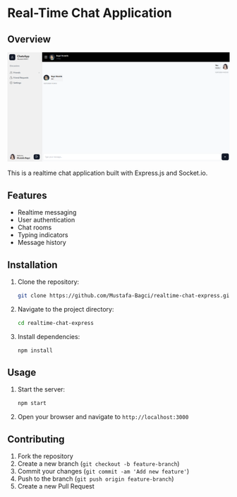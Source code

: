 # Real-Time Chat Application

## Overview

![Screenshot of the Chat Application](chat-chatpage.png)

This is a realtime chat application built with Express.js and Socket.io.

## Features

- Realtime messaging
- User authentication
- Chat rooms
- Typing indicators
- Message history

## Installation

1. Clone the repository:
   ```sh
   git clone https://github.com/Mustafa-Bagci/realtime-chat-express.git
   ```
2. Navigate to the project directory:
   ```sh
   cd realtime-chat-express
   ```
3. Install dependencies:
   ```sh
   npm install
   ```

## Usage

1. Start the server:
   ```sh
   npm start
   ```
2. Open your browser and navigate to `http://localhost:3000`

## Contributing

1. Fork the repository
2. Create a new branch (`git checkout -b feature-branch`)
3. Commit your changes (`git commit -am 'Add new feature'`)
4. Push to the branch (`git push origin feature-branch`)
5. Create a new Pull Request
